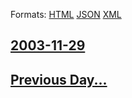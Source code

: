 
Formats: [HTML](2003/11/29/index.html)  [JSON](2003/11/29/index.json)  [XML](2003/11/29/index.xml)  

## [2003-11-29](/news/2003/11/29/index.md)

## [Previous Day...](/news/2003/11/28/index.md)


